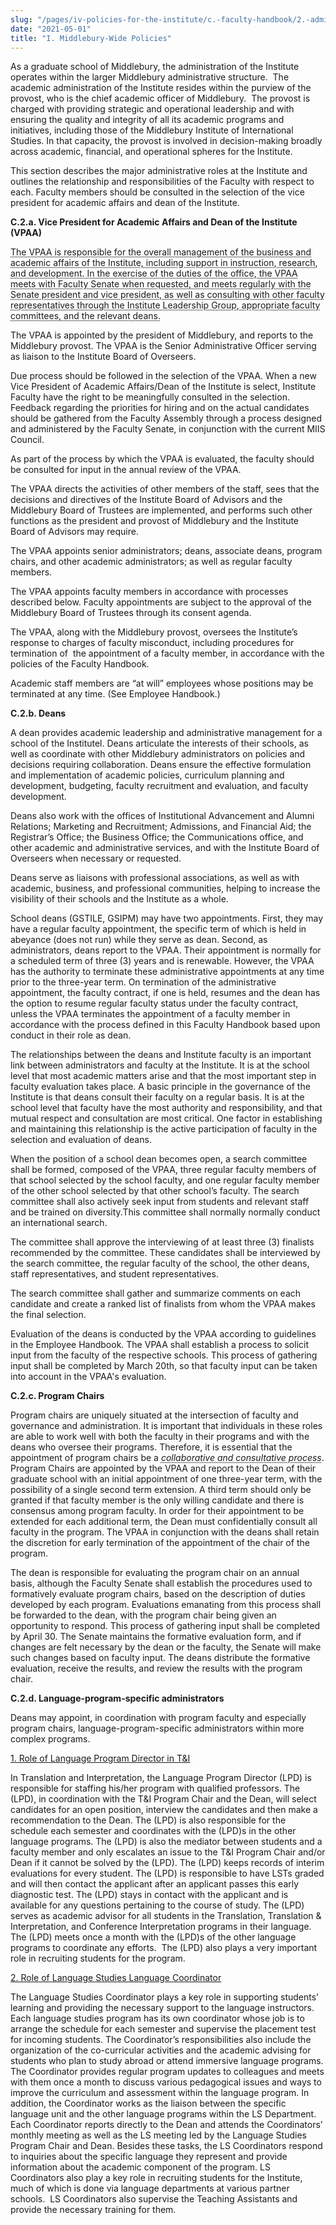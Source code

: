 ```yaml
---
slug: "/pages/iv-policies-for-the-institute/c.-faculty-handbook/2.-administrative-roles"
date: "2021-05-01"
title: "I. Middlebury-Wide Policies"
---
```


As a graduate school of Middlebury, the administration of the Institute operates within the larger Middlebury administrative structure.  The academic administration of the Institute resides within the purview of the provost, who is the chief academic officer of Middlebury.  The provost is charged with providing strategic and operational leadership and with ensuring the quality and integrity of all its academic programs and initiatives, including those of the Middlebury Institute of International Studies. In that capacity, the provost is involved in decision-making broadly across academic, financial, and operational spheres for the Institute.

This section describes the major administrative roles at the Institute and outlines the relationship and responsibilities of the Faculty with respect to each. Faculty members should be consulted in the selection of the vice president for academic affairs and dean of the Institute.

**C.2.a. Vice President for Academic Affairs and Dean of the Institute (VPAA)**

<abbr title="INSTITUTE COUNCIL The VPAA, along with the two school deans, and other administrators the VPAA may select, constitute the Institute Council. While an administrative body, the Council should consider input generated or collected by the Faculty Senate on Council decisions related to the academic program of MIIS, and decisions on faculty appointment evaluation.  INSTITUTE LEADERSHIP GROUP The Institute Leadership Group, convened by the VPAA, is a consultative body for decisions which affect the operations of the Institute. Faculty are represented on the ILG via the Faculty Senate President and/or the Faculty Senate Vice-President, as they so arrange, via the Faculty representative to the Institute Board of Overseers, and via the chair of the Academic Policies, Standards, and Instruction Committee.">The VPAA is responsible for the overall management of the business and academic affairs of the Institute, including support in instruction, research, and development. In the exercise of the duties of the office, the VPAA meets with Faculty Senate when requested, and meets regularly with the Senate president and vice president, as well as consulting with other faculty representatives through the Institute Leadership Group, appropriate faculty committees, and the relevant deans.</abbr>

The VPAA is appointed by the president of Middlebury, and reports to the Middlebury provost. The VPAA is the Senior Administrative Officer serving as liaison to the Institute Board of Overseers.

Due process should be followed in the selection of the VPAA. When a new Vice President of Academic Affairs/Dean of the Institute is select, Institute Faculty have the right to be meaningfully consulted in the selection. Feedback regarding the priorities for hiring and on the actual candidates should be gathered from the Faculty Assembly through a process designed and administered by the Faculty Senate, in conjunction with the current MIIS Council.

As part of the process by which the VPAA is evaluated, the faculty should be consulted for input in the annual review of the VPAA.

The VPAA directs the activities of other members of the staff, sees that the decisions and directives of the Institute Board of Advisors and the Middlebury Board of Trustees are implemented, and performs such other functions as the president and provost of Middlebury and the Institute Board of Advisors may require.

The VPAA appoints senior administrators; deans, associate deans, program chairs, and other academic administrators; as well as regular faculty members.

The VPAA appoints faculty members in accordance with processes described below. Faculty appointments are subject to the approval of the Middlebury Board of Trustees through its consent agenda.

The VPAA, along with the Middlebury provost, oversees the Institute’s response to charges of faculty misconduct, including procedures for  termination of  the appointment of a faculty member, in accordance with the policies of the Faculty Handbook.

Academic staff members are “at will” employees whose positions may be terminated at any time. (See Employee Handbook.)

**C.2.b. Deans**

A dean provides academic leadership and administrative management for a school of the Institutel. Deans articulate the interests of their schools, as well as coordinate with other Middlebury administrators on policies and decisions requiring collaboration. Deans ensure the effective formulation and implementation of academic policies, curriculum planning and development, budgeting, faculty recruitment and evaluation, and faculty development.

Deans also work with the offices of Institutional Advancement and Alumni Relations; Marketing and Recruitment; Admissions, and Financial Aid; the Registrar’s Office; the Business Office; the Communications office, and other academic and administrative services, and with the Institute Board of Overseers when necessary or requested.

Deans serve as liaisons with professional associations, as well as with academic, business, and professional communities, helping to increase the visibility of their schools and the Institute as a whole.

School deans (GSTILE, GSIPM) may have two appointments. First, they may have a regular faculty appointment, the specific term of which is held in abeyance (does not run) while they serve as dean. Second, as administrators, deans report to the VPAA. Their appointment is normally for a scheduled term of three (3) years and is renewable. However, the VPAA has the authority to terminate these administrative appointments at any time prior to the three-year term. On termination of the administrative appointment, the faculty contract, if one is held, resumes and the dean has the option to resume regular faculty status under the faculty contract, unless the VPAA terminates the appointment of a faculty member in accordance with the process defined in this Faculty Handbook based upon conduct in their role as dean.

The relationships between the deans and Institute faculty is an important link between administrators and faculty at the Institute. It is at the school level that most academic matters arise and that the most important step in faculty evaluation takes place. A basic principle in the governance of the Institute is that deans consult their faculty on a regular basis. It is at the school level that faculty have the most authority and responsibility, and that mutual respect and consultation are most critical. One factor in establishing and maintaining this relationship is the active participation of faculty in the selection and evaluation of deans.

When the position of a school dean becomes open, a search committee shall be formed, composed of the VPAA, three regular faculty members of that school selected by the school faculty, and one regular faculty member of the other school selected by that other school’s faculty. The search committee shall also actively seek input from students and relevant staff and be trained on diversity.This committee shall normally normally conduct an international search.

The committee shall approve the interviewing of at least three (3) finalists recommended by the committee. These candidates shall be interviewed by the search committee, the regular faculty of the school, the other deans, staff representatives, and student representatives.

The search committee shall gather and summarize comments on each candidate and create a ranked list of finalists from whom the VPAA makes the final selection.

Evaluation of the deans is conducted by the VPAA according to guidelines in the Employee Handbook. The VPAA shall establish a process to solicit input from the faculty of the respective schools. This process of gathering input shall be completed by March 20th, so that faculty input can be taken into account in the VPAA's evaluation.

**C.2.c. Program Chairs**

Program chairs are uniquely situated at the intersection of faculty and governance and administration. It is important that individuals in these roles are able to work well with both the faculty in their programs and with the deans who oversee their programs. Therefore, it is essential that the appointment of program chairs be a <abbr title=" (a) The Dean of each Graduate School develops a formal process for gathering nominations from the full-time and visiting faculty members of the program to be chaired. (b) The Dean must then solicit faculty input on the nominations either through in-person conversations or through an online survey. Those who are nominated will be invited to share their vision of program development and management. (c) The aim would be to achieve consensus among faculty members in a program (d) Final decisions will be made by the VPAA taking into consideration both the discussions with Deans and the program faculty (or relevant others that that program chair would interface with) and the voting results.   Program chairs should serve a maximum two three-year terms, in order to share the load and to give multiple faculty a chance to lead. Current program chairs who have been serving more than six years would be grandfathered in, but encouraged to plan for a transition to another colleague.">_collaborative and consultative process_</abbr>. Program Chairs are appointed by the VPAA and report to the Dean of their graduate school with an initial appointment of one three-year term, with the possibility of a single second term extension. A third term should only be granted if that faculty member is the only willing candidate and there is consensus among program faculty. In order for their appointment to be extended for each additional term, the Dean must confidentially consult all faculty in the program. The VPAA in conjunction with the deans shall retain the discretion for early termination of the appointment of the chair of the program.

The dean is responsible for evaluating the program chair on an annual basis, although the Faculty Senate shall establish the procedures used to formatively evaluate program chairs, based on the description of duties developed by each program. Evaluations emanating from this process shall be forwarded to the dean, with the program chair being given an opportunity to respond. This process of gathering input shall be completed by April 30\. The Senate maintains the formative evaluation form, and if changes are felt necessary by the dean or the faculty, the Senate will make such changes based on faculty input. The deans distribute the formative evaluation, receive the results, and review the results with the program chair.

**C.2.d. Language-program-specific administrators**

Deans may appoint, in coordination with program faculty and especially program chairs, language-program-specific administrators within more complex programs.

<span style="text-decoration:underline">1\. Role of Language Program Director in T&I

In Translation and Interpretation, the Language Program Director (LPD) is responsible for staffing his/her program with qualified professors. The (LPD), in coordination with the T&I Program Chair and the Dean, will select candidates for an open position, interview the candidates and then make a recommendation to the Dean. The (LPD) is also responsible for the schedule each semester and coordinates with the (LPD)s in the other language programs. The (LPD) is also the mediator between students and a faculty member and only escalates an issue to the T&I Program Chair and/or Dean if it cannot be solved by the (LPD). The (LPD) keeps records of interim evaluations for every student. The (LPD) is responsible to have LSTs graded and will then contact the applicant after an applicant passes this early diagnostic test. The (LPD) stays in contact with the applicant and is available for any questions pertaining to the course of study. The (LPD) serves as academic advisor for all students in the Translation, Translation & Interpretation, and Conference Interpretation programs in their language.  The (LPD) meets once a month with the (LPD)s of the other language programs to coordinate any efforts.  The (LPD) also plays a very important role in recruiting students for the program.

<span style="text-decoration:underline">2\. Role of Language Studies Language Coordinator

The Language Studies Coordinator plays a key role in supporting students’ learning and providing the necessary support to the language instructors. Each language studies program has its own coordinator whose job is to arrange the schedule for each semester and supervise the placement test for incoming students. The Coordinator’s responsibilities also include the organization of the co-curricular activities and the academic advising for students who plan to study abroad or attend immersive language programs. The Coordinator provides regular program updates to colleagues and meets with them once a month to discuss various pedagogical issues and ways to improve the curriculum and assessment within the language program. In addition, the Coordinator works as the liaison between the specific language unit and the other language programs within the LS Department. Each Coordinator reports directly to the Dean and attends the Coordinators’ monthly meeting as well as the LS meeting led by the Language Studies Program Chair and Dean. Besides these tasks, the LS Coordinators respond to inquiries about the specific language they represent and provide information about the academic component of the program. LS Coordinators also play a key role in recruiting students for the Institute, much of which is done via language departments at various partner schools.  LS Coordinators also supervise the Teaching Assistants and provide the necessary training for them.
